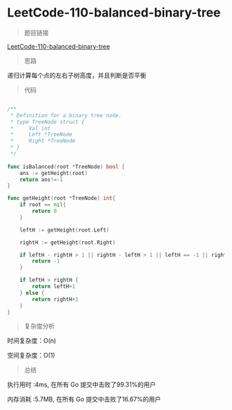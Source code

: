 # LeetCode-110-balanced-binary-tree
>题目链接

[LeetCode-110-balanced-binary-tree](https://leetcode-cn.com/problems/balanced-binary-tree/)

>思路

递归计算每个点的左右子树高度，并且判断是否平衡

>代码

```go

/**
 * Definition for a binary tree node.
 * type TreeNode struct {
 *     Val int
 *     Left *TreeNode
 *     Right *TreeNode
 * }
 */
 
func isBalanced(root *TreeNode) bool {
    ans := getHeight(root)
    return ans!=-1
}

func getHeight(root *TreeNode) int{
    if root == nil{
        return 0
    }

    leftH := getHeight(root.Left)

    rightH := getHeight(root.Right)

    if leftH - rightH > 1 || rightH - leftH > 1 || leftH == -1 || rightH == -1 {
        return -1
    }

    if leftH > rightH {
        return leftH+1
    } else {
        return rightH+1
    }
}

```

>复杂度分析

时间复杂度：O(n)

空间复杂度：O(1)

>总结

执行用时 :4ms, 在所有 Go 提交中击败了99.31%的用户

内存消耗 :5.7MB, 在所有 Go 提交中击败了16.67%的用户
